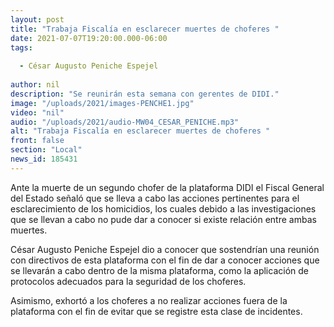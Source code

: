 ```yaml
---
layout: post
title: "Trabaja Fiscalía en esclarecer muertes de choferes "
date: 2021-07-07T19:20:00.000-06:00
tags:
  
  - César Augusto Peniche Espejel
  
author: nil
description: "Se reunirán esta semana con gerentes de DIDI."
image: "/uploads/2021/images-PENCHE1.jpg"
video: "nil"
audio: "/uploads/2021/audio-MW04_CESAR_PENICHE.mp3"
alt: "Trabaja Fiscalía en esclarecer muertes de choferes "
front: false
section: "Local"
news_id: 185431
---
```


Ante la muerte de un segundo chofer de la plataforma DIDI el Fiscal General del Estado señaló que se lleva a cabo las acciones pertinentes para el esclarecimiento de los homicidios, los cuales debido a las investigaciones que se llevan a cabo no pude dar a conocer si existe relación entre ambas muertes.

César Augusto Peniche Espejel dio a conocer que sostendrían una reunión con directivos de esta plataforma con el fin de dar a conocer acciones que se llevarán a cabo dentro de la misma plataforma, como la aplicación de protocolos adecuados para la seguridad de los choferes.

Asimismo, exhortó a los choferes a no realizar acciones fuera de la plataforma con el fin de evitar que se registre esta clase de incidentes. 

